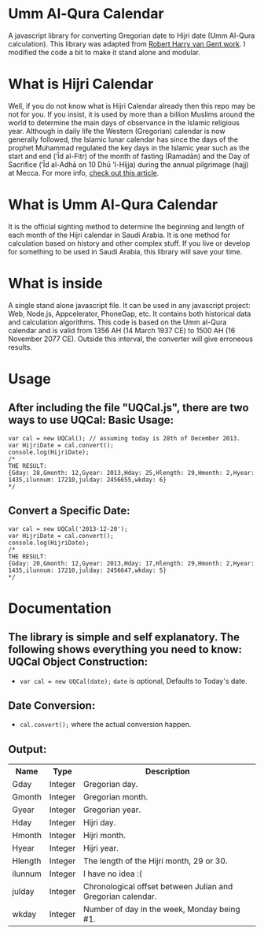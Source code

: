 Umm Al-Qura Calendar
====================

A javascript library for converting Gregorian date to Hijri date (Umm Al-Qura calculation). This library was adapted from [Robert Harry van Gent work](http://www.staff.science.uu.nl/~gent0113/islam/ummalqura_converter.htm). I modified the code a bit to make it stand alone and modular.

What is Hijri Calendar
======================

Well, if you do not know what is Hijri Calendar already then this repo may be not for you. If you insist, it is used by more than a billion Muslims around the world to determine the main days of observance in the Islamic religious year. Although in daily life the Western (Gregorian) calendar is now generally followed, the Islamic lunar calendar has since the days of the prophet Muhammad regulated the key days in the Islamic year such as the start and end (‛Īd al-Fitr) of the month of fasting (Ramadān) and the Day of Sacrifice (‛Īd al-Adhā on 10 Dhū ’l-Hijja) during the annual pilgrimage (hajj) at Mecca. For more info, [check out this article](http://en.wikipedia.org/wiki/Islamic_calendar).

What is Umm Al-Qura Calendar
============================

It is the official sighting method to determine the beginning and length of each month of the Hijri calendar in Saudi Arabia. It is one method for calculation based on history and other complex stuff. If you live or develop for something to be used in Saudi Arabia, this library will save your time.

What is inside
==============

A single stand alone javascript file. It can be used in any javascript project: Web, Node.js, Appcelerator, PhoneGap, etc. It contains both historical data and calculation algorithms. This code is based on the Umm al-Qura calendar and is valid from 1356 AH (14 March 1937 CE) to 1500 AH (16 November 2077 CE). Outside this interval, the converter will give erroneous results.

Usage
=====
After including the file "UQCal.js", there are two ways to use UQCal:
Basic Usage:
-------------------
```
var cal = new UQCal(); // assuming today is 28th of December 2013.
var HijriDate = cal.convert();
console.log(HijriDate);
/*
THE RESULT:
{Gday: 28,Gmonth: 12,Gyear: 2013,Hday: 25,Hlength: 29,Hmonth: 2,Hyear: 1435,ilunnum: 17210,julday: 2456655,wkday: 6}
*/
```

Convert a Specific Date:
-------------------------------
```
var cal = new UQCal('2013-12-20');
var HijriDate = cal.convert();
console.log(HijriDate);
/*
THE RESULT:
{Gday: 20,Gmonth: 12,Gyear: 2013,Hday: 17,Hlength: 29,Hmonth: 2,Hyear: 1435,ilunnum: 17210,julday: 2456647,wkday: 5}
*/
```

Documentation
============
The library is simple and self explanatory. The following shows everything you need to know:
UQCal Object Construction:
-------------
* `var cal = new UQCal(date);` `date` is optional, Defaults to Today's date.

Date Conversion:
-------------------------
* `cal.convert();` where the actual conversion happen.

Output:
------

<table>
  <tr>
    <th>Name</th><th>Type</th><th>Description</th>
  </tr>
 <tr>
    <td>Gday</td><td>Integer</td><td>Gregorian day.</td>
  </tr>
 <tr>
    <td>Gmonth</td><td>Integer</td><td>Gregorian month.</td>
  </tr>
 <tr>
    <td>Gyear</td><td>Integer</td><td>Gregorian year.</td>
  </tr>
 <tr>
    <td>Hday</td><td>Integer</td><td>Hijri day.</td>
  </tr>
 <tr>
    <td>Hmonth</td><td>Integer</td><td>Hijri month.</td>
  </tr>
 <tr>
    <td>Hyear</td><td>Integer</td><td>Hijri year.</td>
  </tr>
 <tr>
    <td>Hlength</td><td>Integer</td><td>The length of the Hijri month, 29 or 30.</td>
  </tr>
 <tr>
    <td>ilunnum</td><td>Integer</td><td>I have no idea :(</td>
  </tr>
 <tr>
    <td>julday</td><td>Integer</td><td>Chronological offset between Julian and Gregorian calendar.</td>
  </tr>
 <tr>
    <td>wkday</td><td>Integer</td><td>Number of day in the week, Monday being #1.</td>
  </tr>
</table>




